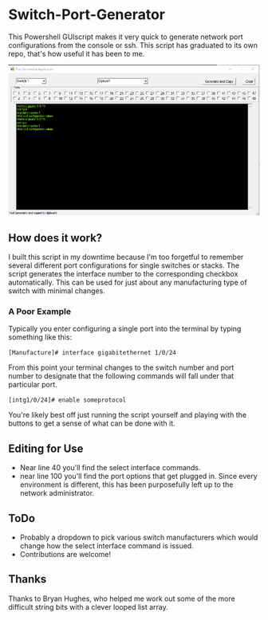 # Switch-Port-Generator
This Powershell GUIscript makes it very quick to generate network port configurations from the console or ssh. This script has graduated to its own repo, that's how useful it has been to me.

![Image of script](https://raw.githubusercontent.com/bradgillap/Switch-Port-Generator/master/img/portconv.png)

## How does it work?

I built this script in my downtime because I'm too forgetful to remember several different port configurations for single switches or stacks. The script generates the interface number to the corresponding checkbox automatically. This can be used for just about any manufacturing type of switch with minimal changes.

### A Poor Example
Typically you enter configuring a single port into the terminal by typing something like this:
```
[Manufacture]# interface gigabitethernet 1/0/24
```

From this point your terminal changes to the switch number and port number to designate that the following commands will fall under that particular port.

```
[intg1/0/24]# enable someprotocol
```

You're likely best off just running the script yourself and playing with the buttons to get a sense of what can be done with it.

## Editing for Use

- Near line 40 you'll find the select interface commands. 
- near line 100 you'll find the port options that get plugged in. Since every environment is different, this has been purposefully left up to the network administrator.

## ToDo

- Probably a dropdown to pick various switch manufacturers which would change how the select interface command is issued.
- Contributions are welcome!


## Thanks

Thanks to Bryan Hughes, who helped me work out some of the more difficult string bits with a clever looped list array.
